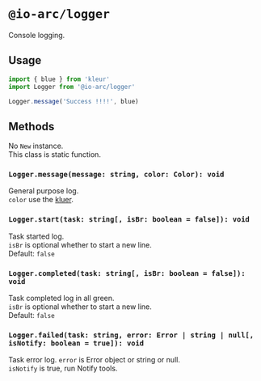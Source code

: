 # `@io-arc/logger`

Console logging.

## Usage

```typescript
import { blue } from 'kleur'
import Logger from '@io-arc/logger'

Logger.message('Success !!!!', blue)
```

## Methods

No `New` instance.  
This class is static function.

### `Logger.message(message: string, color: Color): void`

General purpose log.  
`color` use the [kluer](https://github.com/lukeed/kleur).

### `Logger.start(task: string[, isBr: boolean = false]): void`

Task started log.  
`isBr` is optional whether to start a new line.  
Default: `false`

### `Logger.completed(task: string[, isBr: boolean = false]): void`

Task completed log in all green.  
`isBr` is optional whether to start a new line.  
Default: `false`

### `Logger.failed(task: string, error: Error | string | null[, isNotify: boolean = true]): void`

Task error log. 
`error` is Error object or string or null.  
`isNotify` is true, run Notify tools.